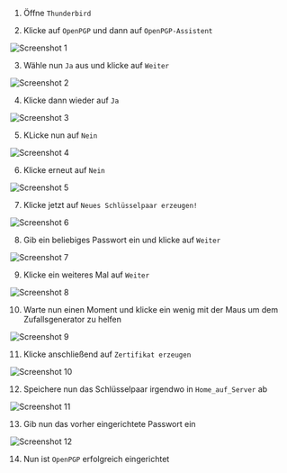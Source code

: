 ﻿1. Öffne `Thunderbird`

2. Klicke auf `OpenPGP` und dann auf `OpenPGP-Assistent`

  ![Screenshot 1](content/guides/PGP/screen1.png)

3. Wähle nun `Ja` aus und klicke auf `Weiter`

  ![Screenshot 2](content/guides/PGP/screen2.png)

4. Klicke dann wieder auf `Ja`

  ![Screenshot 3](content/guides/PGP/screen3.png)

5. KLicke nun auf `Nein`

  ![Screenshot 4](content/guides/PGP/screen4.png)

6. Klicke erneut auf `Nein`

  ![Screenshot 5](content/guides/PGP/screen5.png)

7. Klicke jetzt auf `Neues Schlüsselpaar erzeugen!`

  ![Screenshot 6](content/guides/PGP/screen6.png)

8. Gib ein beliebiges Passwort ein und klicke auf `Weiter`

  ![Screenshot 7](content/guides/PGP/screen7.png)

9. Klicke ein weiteres Mal auf `Weiter`

  ![Screenshot 8](content/guides/PGP/screen8.png)

10. Warte nun einen Moment und klicke ein wenig mit der Maus um dem Zufallsgenerator zu helfen

  ![Screenshot 9](content/guides/PGP/screen9.png)

11. Klicke anschließend auf `Zertifikat erzeugen`

  ![Screenshot 10](content/guides/PGP/screen10.png)

12. Speichere nun das Schlüsselpaar irgendwo in `Home_auf_Server` ab

  ![Screenshot 11](content/guides/PGP/screen11.png)

13. Gib nun das vorher eingerichtete Passwort ein

  ![Screenshot 12](content/guides/PGP/screen12.png)

14. Nun ist `OpenPGP` erfolgreich eingerichtet